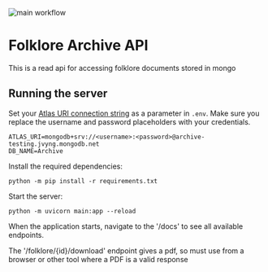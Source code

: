 ![main workflow](https://github.com/mongodb-developer/pymongo-fastapi-crud/actions/workflows/main.yml/badge.svg)

# Folklore Archive API

This is a read api for accessing folklore documents stored in mongo

## Running the server

Set your [Atlas URI connection string](https://docs.atlas.mongodb.com/getting-started/) as a parameter in `.env`.
Make sure you replace the username and password placeholders with your credentials.

```
ATLAS_URI=mongodb+srv://<username>:<password>@archive-testing.jvyng.mongodb.net
DB_NAME=Archive
```

Install the required dependencies:

```
python -m pip install -r requirements.txt
```

Start the server:
```
python -m uvicorn main:app --reload
```

When the application starts, navigate to the '/docs' to see all available endpoints.

The '/folklore/{id}/download' endpoint gives a pdf, so must use from a browser or other tool where a PDF is a valid response 
